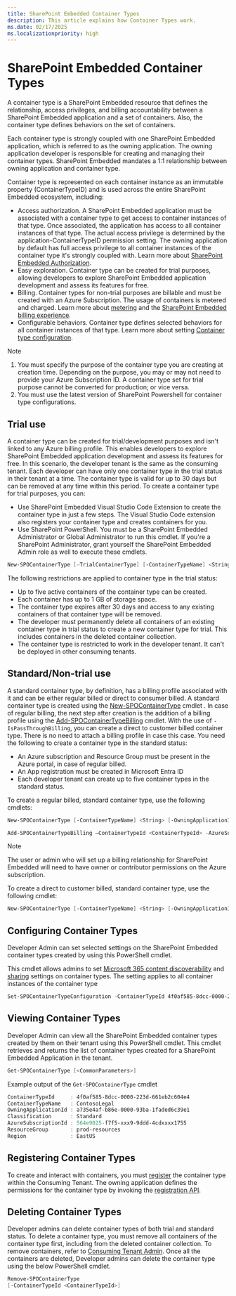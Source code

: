 ```yaml
---
title: SharePoint Embedded Container Types
description: This article explains how Container Types work.
ms.date: 02/17/2025
ms.localizationpriority: high
---
```


# SharePoint Embedded Container Types

A container type is a SharePoint Embedded resource that defines the relationship, access privileges, and billing accountability between a SharePoint Embedded application and a set of containers. Also, the container type defines behaviors on the set of containers.

Each container type is strongly coupled with one SharePoint Embedded application, which is referred to as the owning application. The owning application developer is responsible for creating and managing their container types. SharePoint Embedded mandates a 1:1 relationship between owning application and container type.

Container type is represented on each container instance as an immutable property (ContainerTypeID) and is used across the entire SharePoint Embedded ecosystem, including:

- Access authorization. A SharePoint Embedded application must be associated with a container type to get access to container instances of that type. Once associated, the application has access to all container instances of that type. The actual access privilege is determined by the application-ContainerTypeID permission setting. The owning application by default has full access privilege to all container instances of the container type it's strongly coupled with. Learn more about [SharePoint Embedded Authorization](../app-concepts/auth.md).
- Easy exploration. Container type can be created for trial purposes, allowing developers to explore SharePoint Embedded application development and assess its features for free.
- Billing. Container types for non-trial purposes are billable and must be created with an Azure Subscription. The usage of containers is metered and charged. Learn more about [metering](../admin-exp/billing/meters.md) and the [SharePoint Embedded billing experience](../admin-exp/billing/billing.md).
- Configurable behaviors. Container type defines selected behaviors for all container instances of that type. Learn more about setting [Container type configuration](../app-concepts/containertypes.md#configuring-container-types).

> [!NOTE]
>
> 1. You must specify the purpose of the container type you are creating at creation time. Depending on the purpose, you may or may not need to provide your Azure Subscription ID. A container type set for trial purpose cannot be converted for production; or vice versa.
> 1. You must use the latest version of SharePoint Powershell for container type configurations.

## Trial use

A container type can be created for trial/development purposes and isn't linked to any Azure billing profile. This enables developers to explore SharePoint Embedded application development and assess its features for free. In this scenario, the developer tenant is the same as the consuming tenant.  Each developer can have only one container type in the trial status in their tenant at a time. The container type is valid for up to 30 days but can be removed at any time within this period. To create a container type for trial purposes, you can:

- Use SharePoint Embedded Visual Studio Code Extension to create the container type in just a few steps. The Visual Studio Code extension also registers your container type and creates containers for you.
- Use SharePoint PowerShell. You must be a SharePoint Embedded Administrator or Global Administrator to run this cmdlet. If you're a SharePoint Administrator, grant yourself the SharePoint Embedded Admin role as well to execute these cmdlets.

```powershell
New-SPOContainerType [–TrialContainerType] [-ContainerTypeName] <String> [-OwningApplicationId] <String> [-ApplicationRedirectUrl] <String> [<CommonParameters>]
```

The following restrictions are applied to container type in the trial status:

- Up to five active containers of the container type can be created.
- Each container has up to 1 GB of storage space.
- The container type expires after 30 days and access to any existing containers of that container type will be removed.
- The developer must permanently delete all containers of an existing container type in trial status to create a new container type for trial. This includes containers in the deleted container collection.
- The container type is restricted to work in the developer tenant. It can't be deployed in other consuming tenants.

## Standard/Non-trial use

A standard container type, by definition, has a billing profile associated with it and can be either regular billed or direct to consumer billed. A standard container type is created using the [New-SPOContainerType]((https://github.com/ShreyasSar26/OfficeDocs-SharePoint-PowerShell/blob/patch-1/sharepoint/sharepoint-ps/sharepoint-online/New-SPOContainerType.md)) cmdlet . In case of regular billing, the next step after creation is the addition of a billing profile using the [Add-SPOContainerTypeBilling]((https://learn.microsoft.com/en-us/powershell/module/sharepoint-online/add-spocontainertypebilling?view=sharepoint-ps)) cmdlet. With the use of `-IsPassThroughBilling`, you can create a direct to customer billed container type. There is no need to attach a billing profile in case this case. You need the following to create a container type in the standard status:

- An Azure subscription and Resource Group must be present in the Azure portal, in case of regular billed. 
- An App registration must be created in Microsoft Entra ID
- Each developer tenant can create up to five container types in the standard status.

To create a regular billed, standard container type, use the following cmdlets:

```powershell
New-SPOContainerType [-ContainerTypeName] <String> [-OwningApplicationId] <String> [-ApplicationRedirectUrl] <String> [<CommonParameters>]
```

```powershell
Add-SPOContainerTypeBilling –ContainerTypeId <ContainerTypeId> -AzureSubscriptionId <AzureSubscriptionId> -ResourceGroup <ResourceGroup> -Region <Region>
```

> [!NOTE]
> The user or admin who will set up a billing relationship for SharePoint Embedded will need to have owner or contributor permissions on the Azure subscription.

To create a direct to customer billed, standard container type, use the following cmdlet:

```powershell
New-SPOContainerType [-ContainerTypeName] <String> [-OwningApplicationId] <String> [-ApplicationRedirectUrl] <String> [-IsPassThroughBilling] [<CommonParameters>]
```

## Configuring Container Types

Developer Admin can set selected settings on the SharePoint Embedded container types created by using this PowerShell cmdlet.

This cmdlet allows admins to set [Microsoft 365 content discoverability](../content-experiences/user-experiences-overview.md) and [sharing](../app-concepts/sharing-and-perm.md) settings on container types. The setting applies to all container instances of the container type

```powershell
Set-SPOContainerTypeConfiguration -ContainerTypeId 4f0af585-8dcc-0000-223d-661eb2c604e4 -DiscoverabilityDisabled $False
```

## Viewing Container Types

Developer Admin can view all the SharePoint Embedded container types created by them on their tenant using this PowerShell cmdlet. This cmdlet retrieves and returns the list of container types  created for a SharePoint Embedded Application in the tenant.

```powershell
Get-SPOContainerType [<CommonParameters>]
```

Example output of the `Get-SPOContainerType`  cmdlet

```powershell
ContainerTypeId     : 4f0af585-8dcc-0000-223d-661eb2c604e4
ContainerTypeName   : ContosoLegal
OwningApplicationId : a735e4af-b86e-0000-93ba-1faded6c39e1
Classification      : Standard
AzureSubscriptionId : 564e9025-f7f5-xxx9-9ddd-4cdxxxx1755
ResourceGroup       : prod-resources
Region              : EastUS
```

## Registering Container Types

To create and interact with containers, you must [register](../app-concepts/register-api-documentation.md) the container type within the Consuming Tenant. The owning application defines the permissions for the container type by invoking the [registration API](../app-concepts/register-api-documentation.md).

## Deleting Container Types

Developer admins can delete container types of both trial and standard status. To delete a container type, you must remove all containers of the container type first, including from the deleted container collection. To remove containers, refer to [Consuming Tenant Admin](../admin-exp/consuming-tenant-admin/cta.md). Once all the containers are deleted, Developer admins can delete the container type using the below PowerShell cmdlet.

```powershell
Remove-SPOContainerType
[-ContainerTypeId <ContainerTypeId>]
```
